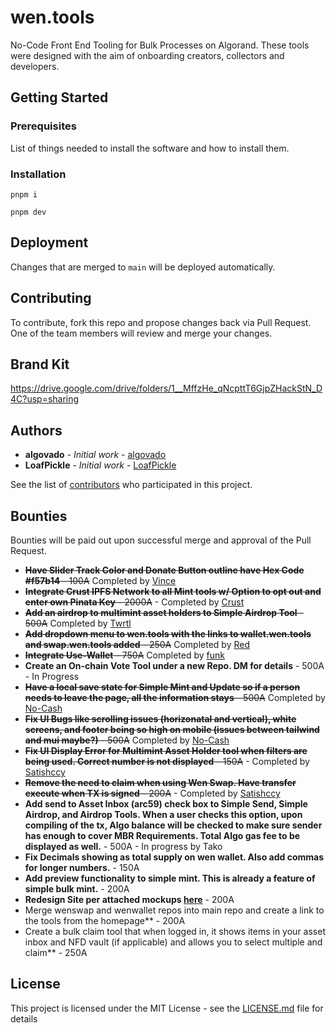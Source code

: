 # wen.tools

No-Code Front End Tooling for Bulk Processes on Algorand. These tools were designed with the aim of onboarding creators, collectors and developers.

## Getting Started

### Prerequisites

List of things needed to install the software and how to install them.

### Installation

`pnpm i`

`pnpm dev`

## Deployment

Changes that are merged to `main` will be deployed automatically.

## Contributing

To contribute, fork this repo and propose changes back via Pull Request. One of the team members will review and merge your changes.

## Brand Kit

https://drive.google.com/drive/folders/1__MffzHe_qNcpttT6GjpZHackStN_D4C?usp=sharing

## Authors

- **algovado** - _Initial work_ - [algovado](https://github.com/algovado)
- **LoafPickle** - _Initial work_ - [LoafPickle](https://github.com/LoafPickleWW)

See the list of [contributors](https://github.com/thurstober-digital/evil-tools/contributors) who participated in this project.

## Bounties

Bounties will be paid out upon successful merge and approval of the Pull Request.

- ~~**Have Slider Track Color and Donate Button outline have Hex Code #f57b14** - 100A~~ Completed by [Vince](https://github.com/vincealvare)
- ~~**Integrate Crust IPFS Network to all Mint tools w/ Option to opt out and enter own Pinata Key** - 2000A~~ - Completed by [Crust](https://github.com/x-wagmi)
- ~~**Add an airdrop to multimint asset holders to Simple Airdrop Tool** - 500A~~ Completed by [Twrtl](https://github.com/twirtle2)
- ~~**Add dropdown menu to wen.tools with the links to wallet.wen.tools and swap.wen.tools added** - 250A~~ Completed by [Red](https://github.com/LoafPickleWW/wen-tools/pulls?q=is%3Apr+author%3Abwmx)
- ~~**Integrate Use-Wallet** - 750A~~ Completed by [funk](https://github.com/acfunk)
- **Create an On-chain Vote Tool under a new Repo. DM for details** - 500A - In Progress
- ~~**Have a local save state for Simple Mint and Update so if a person needs to leave the page, all the information stays** - 500A~~ Completed by [No-Cash](https://github.com/No-Cash-7970)
- ~~**Fix UI Bugs like scrolling issues (horizonatal and vertical), white screens, and footer being so high on mobile (issues between tailwind and mui maybe?)** - 500A~~ Completed by [No-Cash](https://github.com/No-Cash-7970)
- ~~**Fix UI Display Error for Multimint Asset Holder tool when filters are being used. Correct number is not displayed** - 150A~~ - Completed by [Satishccy](https://github.com/satishccy)
- ~~**Remove the need to claim when using Wen Swap. Have transfer execute when TX is signed** - 200A~~ - Completed by [Satishccy](https://github.com/satishccy)
- **Add send to Asset Inbox (arc59) check box to Simple Send, Simple Airdrop, and Airdrop Tools. When a user checks this option, upon compiling of the tx, Algo balance will be checked to make sure sender has enough to cover MBR Requirements. Total Algo gas fee to be displayed as well.** - 500A - In progress by Tako
- **Fix Decimals showing as total supply on wen wallet. Also add commas for longer numbers.** - 150A
- **Add preview functionality to simple mint. This is already a feature of simple bulk mint.** - 200A
- **Redesign Site per attached mockups [here](https://x.com/wendottools/status/1869572452285854164)** - 200A
- Merge wenswap and wenwallet repos into main repo and create a link to the tools from the homepage** - 200A
- Create a bulk claim tool that when logged in, it shows items in your asset inbox and NFD vault (if applicable) and allows you to select multiple and claim** - 250A

## License

This project is licensed under the MIT License - see the [LICENSE.md](LICENSE.md) file for details
